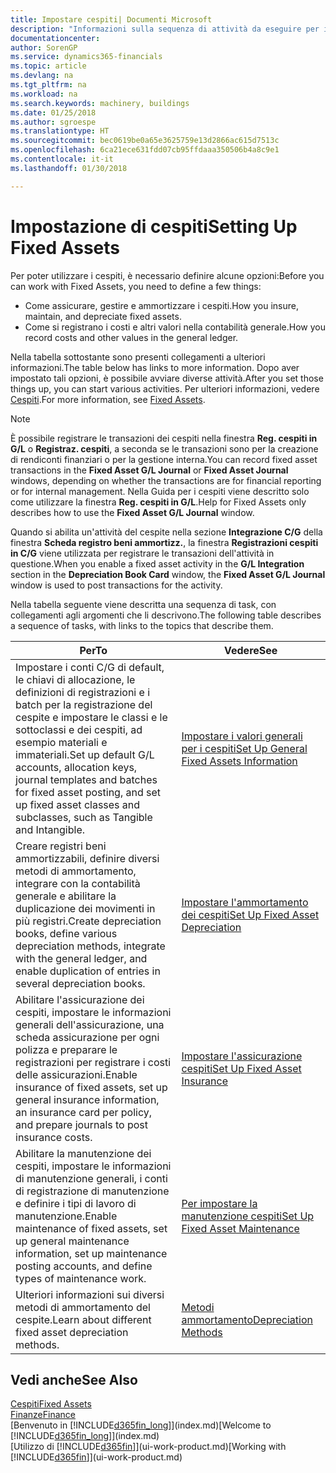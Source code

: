 ```yaml
---
title: Impostare cespiti| Documenti Microsoft
description: "Informazioni sulla sequenza di attività da eseguire per impostare i cespiti, ad esempio macchinari o edifici."
documentationcenter: 
author: SorenGP
ms.service: dynamics365-financials
ms.topic: article
ms.devlang: na
ms.tgt_pltfrm: na
ms.workload: na
ms.search.keywords: machinery, buildings
ms.date: 01/25/2018
ms.author: sgroespe
ms.translationtype: HT
ms.sourcegitcommit: bec0619be0a65e3625759e13d2866ac615d7513c
ms.openlocfilehash: 6ca21ece631fdd07cb95ffdaaa350506b4a8c9e1
ms.contentlocale: it-it
ms.lasthandoff: 01/30/2018

---
```

# <a name="setting-up-fixed-assets"></a><span data-ttu-id="2fa45-103">Impostazione di cespiti</span><span class="sxs-lookup"><span data-stu-id="2fa45-103">Setting Up Fixed Assets</span></span>
<span data-ttu-id="2fa45-104">Per poter utilizzare i cespiti, è necessario definire alcune opzioni:</span><span class="sxs-lookup"><span data-stu-id="2fa45-104">Before you can work with Fixed Assets, you need to define a few things:</span></span>  

* <span data-ttu-id="2fa45-105">Come assicurare, gestire e ammortizzare i cespiti.</span><span class="sxs-lookup"><span data-stu-id="2fa45-105">How you insure, maintain, and depreciate fixed assets.</span></span>  
* <span data-ttu-id="2fa45-106">Come si registrano i costi e altri valori nella contabilità generale.</span><span class="sxs-lookup"><span data-stu-id="2fa45-106">How you record costs and other values in the general ledger.</span></span>  

<span data-ttu-id="2fa45-107">Nella tabella sottostante sono presenti collegamenti a ulteriori informazioni.</span><span class="sxs-lookup"><span data-stu-id="2fa45-107">The table below has links to more information.</span></span> <span data-ttu-id="2fa45-108">Dopo aver impostato tali opzioni, è possibile avviare diverse attività.</span><span class="sxs-lookup"><span data-stu-id="2fa45-108">After you set those things up, you can start various activities.</span></span> <span data-ttu-id="2fa45-109">Per ulteriori informazioni, vedere [Cespiti](fa-manage.md).</span><span class="sxs-lookup"><span data-stu-id="2fa45-109">For more information, see [Fixed Assets](fa-manage.md).</span></span>  

> [!NOTE]  
>   <span data-ttu-id="2fa45-110">È possibile registrare le transazioni dei cespiti nella finestra **Reg. cespiti in G/L** o **Registraz. cespiti**, a seconda se le transazioni sono per la creazione di rendiconti finanziari o per la gestione interna.</span><span class="sxs-lookup"><span data-stu-id="2fa45-110">You can record fixed asset transactions in the **Fixed Asset G/L Journal** or **Fixed Asset Journal** windows, depending on whether the transactions are for financial reporting or for internal management.</span></span> <span data-ttu-id="2fa45-111">Nella Guida per i cespiti viene descritto solo come utilizzare la finestra **Reg. cespiti in G/L**.</span><span class="sxs-lookup"><span data-stu-id="2fa45-111">Help for Fixed Assets only describes how to use the **Fixed Asset G/L Journal** window.</span></span>  

<span data-ttu-id="2fa45-112">Quando si abilita un'attività del cespite nella sezione **Integrazione C/G** della finestra **Scheda registro beni ammortizz.**, la finestra **Registrazioni cespiti in C/G** viene utilizzata per registrare le transazioni dell'attività in questione.</span><span class="sxs-lookup"><span data-stu-id="2fa45-112">When you enable a fixed asset activity in the **G/L Integration** section in the **Depreciation Book Card** window, the **Fixed Asset G/L Journal** window is used to post transactions for the activity.</span></span>

<span data-ttu-id="2fa45-113">Nella tabella seguente viene descritta una sequenza di task, con collegamenti agli argomenti che li descrivono.</span><span class="sxs-lookup"><span data-stu-id="2fa45-113">The following table describes a sequence of tasks, with links to the topics that describe them.</span></span>  

| <span data-ttu-id="2fa45-114">Per</span><span class="sxs-lookup"><span data-stu-id="2fa45-114">To</span></span> | <span data-ttu-id="2fa45-115">Vedere</span><span class="sxs-lookup"><span data-stu-id="2fa45-115">See</span></span> |
| --- | --- |
| <span data-ttu-id="2fa45-116">Impostare i conti C/G di default, le chiavi di allocazione, le definizioni di registrazioni e i batch per la registrazione del cespite e impostare le classi e le sottoclassi e dei cespiti, ad esempio materiali e immateriali.</span><span class="sxs-lookup"><span data-stu-id="2fa45-116">Set up default G/L accounts, allocation keys, journal templates and batches for fixed asset posting, and set up fixed asset classes and subclasses, such as Tangible and Intangible.</span></span> |[<span data-ttu-id="2fa45-117">Impostare i valori generali per i cespiti</span><span class="sxs-lookup"><span data-stu-id="2fa45-117">Set Up General Fixed Assets Information</span></span>](fa-how-setup-general.md) |
| <span data-ttu-id="2fa45-118">Creare registri beni ammortizzabili, definire diversi metodi di ammortamento, integrare con la contabilità generale e abilitare la duplicazione dei movimenti in più registri.</span><span class="sxs-lookup"><span data-stu-id="2fa45-118">Create depreciation books, define various depreciation methods, integrate with the general ledger, and enable duplication of entries in several depreciation books.</span></span> |[<span data-ttu-id="2fa45-119">Impostare l'ammortamento dei cespiti</span><span class="sxs-lookup"><span data-stu-id="2fa45-119">Set Up Fixed Asset Depreciation</span></span>](fa-how-setup-depreciation.md) |
| <span data-ttu-id="2fa45-120">Abilitare l'assicurazione dei cespiti, impostare le informazioni generali dell'assicurazione, una scheda assicurazione per ogni polizza e preparare le registrazioni per registrare i costi delle assicurazioni.</span><span class="sxs-lookup"><span data-stu-id="2fa45-120">Enable insurance of fixed assets, set up general insurance information, an insurance card per policy, and prepare journals to post insurance costs.</span></span> |[<span data-ttu-id="2fa45-121">Impostare l'assicurazione cespiti</span><span class="sxs-lookup"><span data-stu-id="2fa45-121">Set Up Fixed Asset Insurance</span></span>](fa-how-setup-insurance.md) |
| <span data-ttu-id="2fa45-122">Abilitare la manutenzione dei cespiti, impostare le informazioni di manutenzione generali, i conti di registrazione di manutenzione e definire i tipi di lavoro di manutenzione.</span><span class="sxs-lookup"><span data-stu-id="2fa45-122">Enable maintenance of fixed assets, set up general maintenance information, set up maintenance posting accounts, and define types of maintenance work.</span></span> |[<span data-ttu-id="2fa45-123">Per impostare la manutenzione cespiti</span><span class="sxs-lookup"><span data-stu-id="2fa45-123">Set Up Fixed Asset Maintenance</span></span>](fa-how-setup-maintenance.md) |
| <span data-ttu-id="2fa45-124">Ulteriori informazioni sui diversi metodi di ammortamento del cespite.</span><span class="sxs-lookup"><span data-stu-id="2fa45-124">Learn about different fixed asset depreciation methods.</span></span> |[<span data-ttu-id="2fa45-125">Metodi ammortamento</span><span class="sxs-lookup"><span data-stu-id="2fa45-125">Depreciation Methods</span></span>](fa-depreciation-methods.md) |

## <a name="see-also"></a><span data-ttu-id="2fa45-126">Vedi anche</span><span class="sxs-lookup"><span data-stu-id="2fa45-126">See Also</span></span>
[<span data-ttu-id="2fa45-127">Cespiti</span><span class="sxs-lookup"><span data-stu-id="2fa45-127">Fixed Assets</span></span>](fa-manage.md)  
[<span data-ttu-id="2fa45-128">Finanze</span><span class="sxs-lookup"><span data-stu-id="2fa45-128">Finance</span></span>](finance.md)  
<span data-ttu-id="2fa45-129">[Benvenuto in [!INCLUDE[d365fin_long](includes/d365fin_long_md.md)]](index.md)</span><span class="sxs-lookup"><span data-stu-id="2fa45-129">[Welcome to [!INCLUDE[d365fin_long](includes/d365fin_long_md.md)]](index.md)</span></span>  
<span data-ttu-id="2fa45-130">[Utilizzo di [!INCLUDE[d365fin](includes/d365fin_md.md)]](ui-work-product.md)</span><span class="sxs-lookup"><span data-stu-id="2fa45-130">[Working with [!INCLUDE[d365fin](includes/d365fin_md.md)]](ui-work-product.md)</span></span>

